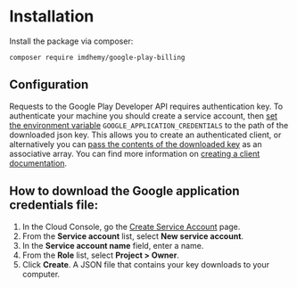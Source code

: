 # Installation

Install the package via composer:

```
composer require imdhemy/google-play-billing
```

## Configuration

Requests to the Google Play Developer API requires authentication key. To authenticate your machine you should create a
service account,
then [set the environment variable](client.md#create-from-credentials-array) `GOOGLE_APPLICATION_CREDENTIALS`
to the path of the downloaded json key. This allows you to create an authenticated client, or alternatively you
can [pass the contents of the downloaded key](client.md#create-from-associative-array) as an associative array. You can
find more information on [creating a client documentation](client.md).

## How to download the Google application credentials file:

1. In the Cloud Console, go
   the [Create Service Account](https://console.cloud.google.com/apis/credentials/serviceaccountkey?_ga=2.92610013.131807880.1603050486-1132570079.1602633482)
   page.
2. From the **Service account** list, select **New service account**.
3. In the **Service account name** field, enter a name.
4. From the **Role** list, select **Project > Owner**.
5. Click **Create**. A JSON file that contains your key downloads to your computer.

